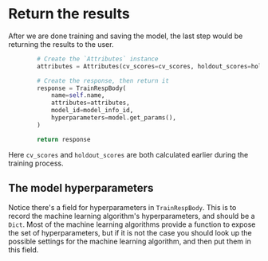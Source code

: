 # Return the results

After we are done training and saving the model, the last step would be returning the results to the user.

```python
        # Create the `Attributes` instance
        attributes = Attributes(cv_scores=cv_scores, holdout_scores=holdout_scores)

        # Create the response, then return it
        response = TrainRespBody(
            name=self.name,
            attributes=attributes,
            model_id=model_info_id,
            hyperparameters=model.get_params(),
        )

        return response
```

Here `cv_scores` and `holdout_scores` are both calculated earlier during the training process.

## The model hyperparameters

Notice there's a field for hyperparameters in `TrainRespBody`. This is to record the machine learning algorithm's hyperparameters, and should be a `Dict`. Most of the machine learning algorithms provide a function to expose the set of hyperparameters, but if it is not the case you should look up the possible settings for the machine learning algorithm, and then put them in this field.
